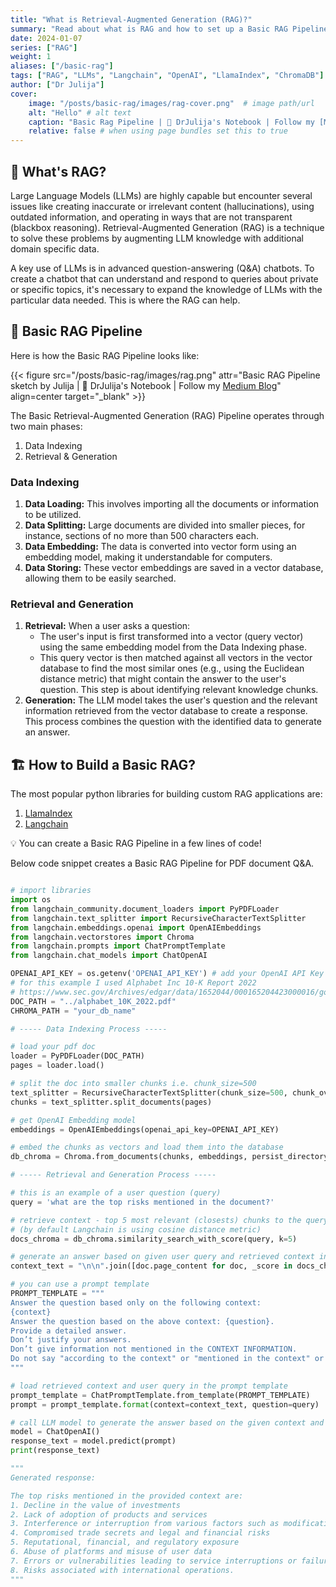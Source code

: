 ```yaml
---
title: "What is Retrieval-Augmented Generation (RAG)?"
summary: "Read about what is RAG and how to set up a Basic RAG Pipeline using Langchain, OpenAI LLM and ChromaDB. Sample code included."
date: 2024-01-07
series: ["RAG"]
weight: 1
aliases: ["/basic-rag"]
tags: ["RAG", "LLMs", "Langchain", "OpenAI", "LlamaIndex", "ChromaDB"]
author: ["Dr Julija"]
cover:
    image: "/posts/basic-rag/images/rag-cover.png"  # image path/url
    alt: "Hello" # alt text
    caption: "Basic Rag Pipeline | 📔 DrJulija's Notebook | Follow my [Medium Blog](https://medium.com/p/938e4f6e03d1)" # display caption under cover
    relative: false # when using page bundles set this to true
---
```


## 🤔 What's RAG?

Large Language Models (LLMs) are highly capable but encounter several issues like creating inaccurate or irrelevant content (hallucinations), using outdated information, and operating in ways that are not transparent (blackbox reasoning). Retrieval-Augmented Generation (RAG) is a technique to solve these problems by augmenting LLM knowledge with additional domain specific data.

A key use of LLMs is in advanced question-answering (Q&A) chatbots. To create a chatbot that can understand and respond to queries about private or specific topics, it's necessary to expand the knowledge of LLMs with the particular data needed. This is where the RAG can help.


## 🔧 Basic RAG Pipeline

Here is how the Basic RAG Pipeline looks like:
<!---
![Basic RAG Pipeline](/posts/basic-rag/images/rag.png)
![Basic RAG Pipeline](/rag.png)
--->

{{< figure src="/posts/basic-rag/images/rag.png" attr="Basic RAG Pipeline sketch by Julija | 📔 DrJulija's Notebook | Follow my [Medium Blog](https://medium.com/p/938e4f6e03d1)" align=center target="_blank" >}}

The Basic Retrieval-Augmented Generation (RAG) Pipeline operates through two main phases:
1. Data Indexing
2. Retrieval & Generation

### Data Indexing
1. **Data Loading:** This involves importing all the documents or information to be utilized.
2. **Data Splitting:** Large documents are divided into smaller pieces, for instance, sections of no more than 500 characters each.
3. **Data Embedding:** The data is converted into vector form using an embedding model, making it understandable for computers.
4. **Data Storing:** These vector embeddings are saved in a vector database, allowing them to be easily searched.

### Retrieval and Generation

1. **Retrieval:** When a user asks a question:
    - The user's input is first transformed into a vector (query vector) using the same embedding model from the Data Indexing phase.
    - This query vector is then matched against all vectors in the vector database to find the most similar ones (e.g., using the Euclidean distance metric) that might contain the answer to the user's question. This step is about identifying relevant knowledge chunks.
2. **Generation:** The LLM model takes the user's question and the relevant information retrieved from the vector database to create a response. This process combines the question with the identified data to generate an answer.


## 🏗 How to Build a Basic RAG?

The most popular python libraries for building custom RAG applications are:

1. [LlamaIndex](https://docs.llamaindex.ai/en/stable)
2. [Langchain](https://python.langchain.com)

💡 You can create a Basic RAG Pipeline in a few lines of code!

Below code snippet creates a Basic RAG Pipeline for PDF document Q&A.

```python 

# import libraries
import os
from langchain_community.document_loaders import PyPDFLoader
from langchain.text_splitter import RecursiveCharacterTextSplitter
from langchain.embeddings.openai import OpenAIEmbeddings
from langchain.vectorstores import Chroma
from langchain.prompts import ChatPromptTemplate
from langchain.chat_models import ChatOpenAI

OPENAI_API_KEY = os.getenv('OPENAI_API_KEY') # add your OpenAI API Key
# for this example I used Alphabet Inc 10-K Report 2022 
# https://www.sec.gov/Archives/edgar/data/1652044/000165204423000016/goog-20221231.htm
DOC_PATH = "../alphabet_10K_2022.pdf"
CHROMA_PATH = "your_db_name" 

# ----- Data Indexing Process -----

# load your pdf doc
loader = PyPDFLoader(DOC_PATH)
pages = loader.load()

# split the doc into smaller chunks i.e. chunk_size=500
text_splitter = RecursiveCharacterTextSplitter(chunk_size=500, chunk_overlap=50)
chunks = text_splitter.split_documents(pages)

# get OpenAI Embedding model
embeddings = OpenAIEmbeddings(openai_api_key=OPENAI_API_KEY)

# embed the chunks as vectors and load them into the database
db_chroma = Chroma.from_documents(chunks, embeddings, persist_directory=CHROMA_PATH)

# ----- Retrieval and Generation Process -----

# this is an example of a user question (query)
query = 'what are the top risks mentioned in the document?'

# retrieve context - top 5 most relevant (closests) chunks to the query vector 
# (by default Langchain is using cosine distance metric)
docs_chroma = db_chroma.similarity_search_with_score(query, k=5)

# generate an answer based on given user query and retrieved context information
context_text = "\n\n".join([doc.page_content for doc, _score in docs_chroma])

# you can use a prompt template
PROMPT_TEMPLATE = """
Answer the question based only on the following context:
{context}
Answer the question based on the above context: {question}.
Provide a detailed answer.
Don’t justify your answers.
Don’t give information not mentioned in the CONTEXT INFORMATION.
Do not say "according to the context" or "mentioned in the context" or similar.
"""

# load retrieved context and user query in the prompt template
prompt_template = ChatPromptTemplate.from_template(PROMPT_TEMPLATE)
prompt = prompt_template.format(context=context_text, question=query)

# call LLM model to generate the answer based on the given context and query
model = ChatOpenAI()
response_text = model.predict(prompt)
print(response_text)

"""
Generated response:

The top risks mentioned in the provided context are:
1. Decline in the value of investments
2. Lack of adoption of products and services
3. Interference or interruption from various factors such as modifications, terrorist attacks, natural disasters, etc.
4. Compromised trade secrets and legal and financial risks
5. Reputational, financial, and regulatory exposure
6. Abuse of platforms and misuse of user data
7. Errors or vulnerabilities leading to service interruptions or failure
8. Risks associated with international operations.
"""

```